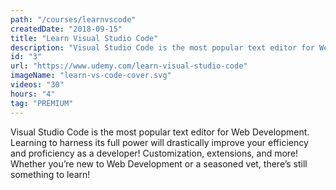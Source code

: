 ```yaml
---
path: "/courses/learnvscode"
createdDate: "2018-09-15"
title: "Learn Visual Studio Code"
description: "Visual Studio Code is the most popular text editor for Web Development. Learning to harness its full power will drastically improve your efficiency and proficiency as a developer! Customization, extensions, and more! Whether you’re new to Web Development or a seasoned vet, there’s still something to learn!"
id: "3"
url: "https://www.udemy.com/learn-visual-studio-code"
imageName: "learn-vs-code-cover.svg"
videos: "30"
hours: "4"
tag: "PREMIUM"
---
```


Visual Studio Code is the most popular text editor for Web Development. Learning to harness its full power will drastically improve your efficiency and proficiency as a developer! Customization, extensions, and more! Whether you’re new to Web Development or a seasoned vet, there’s still something to learn!

